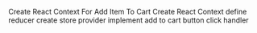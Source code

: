 Create React Context For Add Item To Cart
Create React Context
define reducer
create store provider
implement add to cart button click handler
